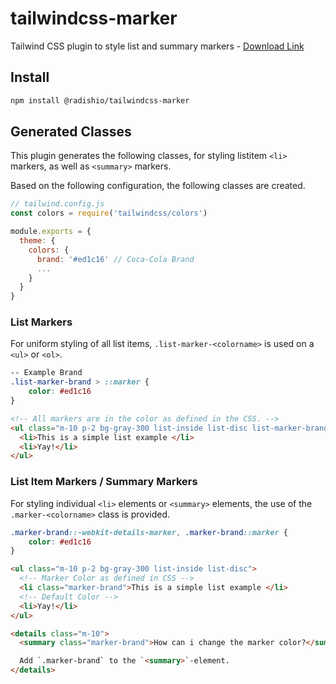 # tailwindcss-marker
Tailwind CSS plugin to style list and summary markers - [Download Link](https://www.npmjs.com/package/@radishio/tailwindcss-marker)

## Install
```sh
npm install @radishio/tailwindcss-marker
```

## Generated Classes
This plugin generates the following classes, for styling listitem `<li>` markers, as well as `<summary>` markers.

Based on the following configuration, the following classes are created.

```js
// tailwind.config.js
const colors = require('tailwindcss/colors')

module.exports = {
  theme: {
    colors: {
      brand: '#ed1c16' // Coca-Cola Brand
      ...
    }
  }
}
```

### List Markers

For uniform styling of all list items, `.list-marker-<colorname>` is used on a `<ul>` or `<ol>`.

```css
-- Example Brand
.list-marker-brand > ::marker {
    color: #ed1c16
}
```

```html
<!-- All markers are in the color as defined in the CSS. -->
<ul class="m-10 p-2 bg-gray-300 list-inside list-disc list-marker-brand">
  <li>This is a simple list example </li>
  <li>Yay!</li>
</ul>
```

### List Item Markers / Summary Markers

For styling individual `<li>` elements or `<summary>` elements, the use of the `.marker-<colorname>` class is provided.

```css
.marker-brand::-webkit-details-marker, .marker-brand::marker {
    color: #ed1c16
}
```

```html
<ul class="m-10 p-2 bg-gray-300 list-inside list-disc">
  <!-- Marker Color as defined in CSS -->
  <li class="marker-brand">This is a simple list example </li>
  <!-- Default Color -->
  <li>Yay!</li>
</ul>
```

```html
<details class="m-10">
  <summary class="marker-brand">How can i change the marker color?</summary>

  Add `.marker-brand` to the `<summary>`-element.
</details>
```